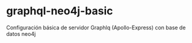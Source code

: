 # graphql-neo4j-basic
Configuración básica de servidor Graphlq (Apollo-Express) con base de datos neo4j
